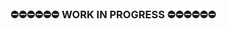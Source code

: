 ###      ⛔⛔⛔⛔⛔⛔ WORK IN PROGRESS ⛔⛔⛔⛔⛔⛔

<!--
**AdityaKadam1994/AdityaKadam1994** is a ✨ _special_ ✨ repository because its `README.md` (this file) appears on your GitHub profile.

Here are some ideas to get you started:

- 🔭 I’m currently working on ...
- 🌱 I’m currently learning ...
- 👯 I’m looking to collaborate on ...
- 🤔 I’m looking for help with ...
- 💬 Ask me about ...
- 📫 How to reach me: ...
- 😄 Pronouns: ...
- ⚡ Fun fact: ...
-->
